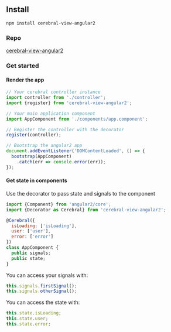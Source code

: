 ## Install
`npm install cerebral-view-angular2`

### Repo
[cerebral-view-angular2](https://github.com/cerebral/cerebral-view-angular2)

### Get started

#### Render the app
```javascript
// Your cerebral controller instance
import controller from './controller';
import {register} from 'cerebral-view-angular2';

// Your main application component
import AppComponent from './components/app.component';

// Register the controller with the decorator
register(controller);

// Bootstrap the angular2 app
document.addEventListener('DOMContentLoaded', () => {
  bootstrap(AppComponent)
    .catch(err => console.error(err));
});
```

#### Get state in components

Use the decorator to pass state and signals to the component  
```js
import {Component} from 'angular2/core';
import {Decorator as Cerebral} from 'cerebral-view-angular2';

@Cerebral({
  isLoading: ['isLoading'],
  user: ['user'],
  error: ['error']  
})
class AppComponent {
  public signals;
  public state;
}
```
You can access your signals with:
```javascript
this.signals.firstSignal();
this.signals.otherSignal();
```
You can access the state with:
```javascript
this.state.isLoading;
this.state.user;
this.state.error;
```
